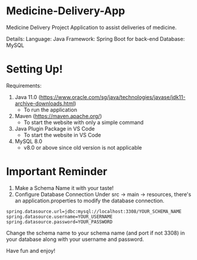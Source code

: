 # Medicine-Delivery-App
Medicine Delivery Project Application to assist deliveries of medicine.

Details:
Language: Java
Framework: Spring Boot for back-end
Database: MySQL

# Setting Up!

Requirements:
1. Java 11.0 (https://www.oracle.com/sg/java/technologies/javase/jdk11-archive-downloads.html)
   - To run the application
2. Maven (https://maven.apache.org/)
   - To start the website with only a simple command
3. Java Plugin Package in VS Code
   - To start the website in VS Code
4. MySQL 8.0
   - v8.0 or above since old version is not applicable


# Important Reminder

1. Make a Schema
   Name it with your taste!
2. Configure Database Connection
Under src -> main -> resources, there's an application.properties to modify the database connection.
```
spring.datasource.url=jdbc:mysql://localhost:3308/YOUR_SCHEMA_NAME
spring.datasource.username=YOUR_USERNAME
spring.datasource.password=YOUR_PASSWORD
```
Change the schema name to your schema name (and port if not 3308) in your database along with your username and password.

Have fun and enjoy!
